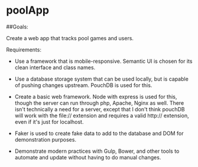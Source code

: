 # poolApp

##Goals:  

Create a web app that tracks pool games and users.

Requirements:

- Use a framework that is mobile-responsive.  Semantic UI is chosen for its clean interface and class names.
 
- Use a database storage system that can be used locally, but is capable of pushing changes upstream.  PouchDB is used for this.

- Create a basic web framework.  Node with express is used for this, though the server can run through php, Apache, Nginx as well.  There isn't 
technically a need for a server, except that I don't think pouchDB will work with the file:// extension and requires a valid 
http:// extension, even if it's just for localhost.

- Faker is used to create fake data to add to the database and DOM for demonstration purposes.
 
- Demonstrate modern practices with Gulp, Bower, and other tools to automate and update without having to do manual changes.
